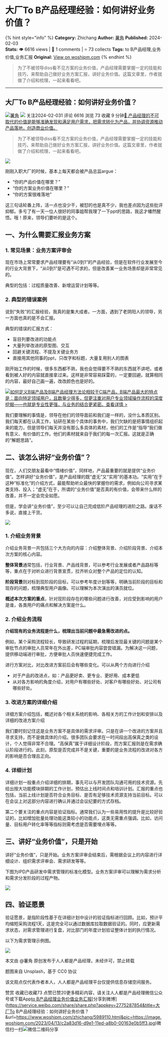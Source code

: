 # 大厂To B产品经理经验：如何讲好业务价值？
{% hint style="info" %}
**Category:** Zhichang
**Author:** [薯角](https://www.woshipm.com/u/1237711)
**Published:** 2024-02-03  
**Stats:** 👁️ 6616 views | 💬 1 comments | ⭐ 73 collects
**Tags:** to B产品经理,业务价值,业务汇报
**Original:** [View on woshipm.com](https://www.woshipm.com/zhichang/5989110.html)
{% endhint %}
> 为了不被领导diss看不见方案的业务价值，产品经理需要掌握一定的技能和技巧，来帮助自己做好业务方案汇报，讲好业务价值。这篇文章里，作者就做了介绍和梳理，一起来看看吧。

---

## 大厂To B产品经理经验：如何讲好业务价值？

[![](https://static.woshipm.com/pmapp_avatar_20231018182332_3330.jpeg?imageView2/1/w/72/h/72/q/100)](https://www.woshipm.com/u/1237711)[薯角](https://www.woshipm.com/u/1237711) ![](https://static.woshipm.com/tag/1101_1@2x.png) 关注2024-02-031 评论 6616 浏览 73 收藏 9 分钟[🔗 产品经理的不可取代的价值是能够准确发现和满足用户需求，把需求转化为产品，并协调资源推动产品落地，创造商业价值。](https://ke.qidianla.com/courses/90pm)

> 为了不被领导diss看不见方案的业务价值，产品经理需要掌握一定的技能和技巧，来帮助自己做好业务方案汇报，讲好业务价值。这篇文章里，作者就做了介绍和梳理，一起来看看吧。

![](https://image.woshipm.com/2023/04/13/c2a83d16-d9e1-11ed-a8b0-00163e0b5ff3.jpg)

刚刚入职大厂的时候，基本上每天都会被产品总监argue：

*   “你的产品价值在哪里？”
*   “你的方案业务价值在哪里？”
*   “你的方案很难落地”

这三句话轮番上阵，活一点也没少干，被怼的也是真不少，我也差点因为这些批评抑郁。多亏了有一天一位人很好的同事姐帮我理了一下ppt的思路，我这才幡然醒悟。哦！原来，领导们要听的是这个。

## 一、为什么需要汇报业务方案

### 1\. 常见场景：业务方案评审会

现在市场上常常要求产品经理要有“从0到1”的产品经验，但是在软件行业发展至今的行业大背景下，“从0到1”是可遇不可求的，但是改善某一业务场景却是非常常见的。

典型的包括：过程质量改善、新增运营计划等等。

### 2\. 典型的错误案例

说到“失败”的汇报经验，我真的是集大成者。一方面，遇到了老阴阳人的领导，另一方面也真的是不会汇报。

典型的错误的汇报方式：

*   盲目列要改进的功能点
*   大量列举改进的原型图、交互
*   回避关键流程、不提及关键业务方
*   直接用其他同事的ppt，只改字和标题，大量复用别人的图表

刚开始工作的时候，很多东西都不熟，我也会觉得要不不熟的东西就不讲吧，或者看到被人好的内容就直接拿过来。这样是非常容易踩雷的，一定要回避。就算相同的内容，最好自己画一遍，改改颜色也是好的。

[![](https://image.woshipm.com/2023/08/02/72b77e4e-30e3-11ee-88e7-00163e0b5ff3.png)如何定义B端产品及B端产品经理方法论相较于C端产品，B端产品最大的特点是：面向特定领域用户，且数量少得多，但更注重对用户专业领域操作流程的深度挖掘——也就是专业性更强，与业务的结合更紧密。查看详情 >](https://ke.qidianla.com/courses/bcpm)

我们要理解的事情是，领导在他们的领导面前和我们是一样的，没什么本质区别。我们每天都在认真工作，钻研在某些个具体的事务中，我们欠缺的是把事情组织起来的能力，但是领导们每天并没有那么多具体的素材，他们的工作是“指导“我们做有意义、有价值的工作。他们的素材就来自于我们的每一次汇报。这就是正确的“解题思路”。

## 二、该怎么讲好“业务价值”？

现在，人们交朋友最看中“情绪价值”，同样地，产品最重要的就是提供“业务价值”。怎样讲好“业务价值”，是产品经理的既“虚无”又“实用”的基本功。“实用”在于这种“标准化”的介绍方式，最能帮助听众最快的掌握你的需求，例如向公司寻求某类支持、投入；“虚无”在于，所谓的“业务价值”是否真的有价值，会带来什么样的改善，并不一定会完全如愿。

但是，学会讲“业务价值”，至少可以让自己完成低阶产品经理的进阶之路。废话不多说，直接上干货。

![](https://image.woshipm.com/2024/02/02/b0f61cc6-c196-11ee-9128-00163e0b5ff3.png)

### 1\. 介绍业务背景

介绍业务背景一共包括三个大方向的内容：介绍整体背景、介绍阶段背景、介绍本次方案的核心内容。

**整体背景**通常包括，行业背景、产品线背景，可以参考行业发展或者产品路标等等，重点在于对听众进行背景宣贯，拉齐听众对整个产品的定位的认知。

**阶段背景**则对标到现阶段的目标，可以参考年度计划等等，明确当前阶段的目标和现存的问题，梳理典型用户画像。可以理解为本次演出的演员就位。

**概述本次方案的重点**，针对现阶段存在的哪些问题进行改善，对应受到影响的用户是谁，各类用户的痛点和解决方案是什么。

### 2\. 介绍业务流程

**介绍现有的业务流程是什么，梳理出当前问题中最急需改进的点。**

例如，某个采购流程较长，导致研发过程的延期，梳理后发现最关键的问题是某个审批节点的审批人员常年在外出差，PC端审批内容尝尝错漏。为解决这一问题，提供移动端进行审批，方便审批人员快速便捷完成工作。

进行方案对比，对比改进方案前后会有哪些变化。可以从两个方向进行介绍

*   对于产品的改进点，如：产品更好卖、更专业、更好用、成本更低
*   从对各方影响的角度介绍，对用户有哪些好处、对客户有哪些好处、对公司有哪些好处。

### 3\. 改进方案的详细介绍

详细方案介绍包括，概述对各个相关系统的影响、各相关方的工作计划和安排以及详细的改进方案介绍

我们要时刻记住这是业务方案不是具体的需求评审。只是在讲一个改进的方案并且寻求支持，而不是做具体的介绍。很多团队会要求在一时间段出高保真之类的设计，个人觉得非常不合理。“高保真”属于详细设计阶段，而方案汇报则是在需求确认阶段进行的。此刻，原型是否完成并不是关键，重要的是业务流程的改进对各方的影响是否合理且正向。

### 4\. 详细计划

详细计划一般重点介绍详细的排期，事先可以与开发团队沟通可用的技术资源。先给出按大功能模块排期的工作计划，预估出上线时间点和培训计划。汇报的重点也包括，当前上线计划是否符合业务目标、是否有足够技术资源支持当前目标。可以在会议上对这部分内容进行确认并通过会议纪要的方式存档。

第二个要关注的重点内容是验证指标。通常我们认为一些易用性的提升是比较好验证的，比如增加批量处理功能这类较小的功能点，这类无需重点强调。比如，访问量、目标用户转化率等等指标则需考虑是否需要埋点等等。

## 三、讲好“业务价值”，只是开始

讲好“业务价值”，只是开始。业务方案评审会结束后，需根据会议上的内容进行详细设计、组织需求评审会、需求研发等等。

下图为IPD产品研发中需求管理的标准化模型。业务方案评审可以理解为需求分析和需求分发阶段的过程产物。

![](https://image.woshipm.com/2024/02/02/d20afeb8-c196-11ee-8e46-00163e0b5ff3.png)

## 四、验证愿景

验证愿景，是指阶段性基于在详细计划中设计的验证指标进行回顾。比如，预计平均缩短采购流程1天，这是完全可以通过数据库拉取数据验证的。同时，应更新需求状态，对需求管理进行复盘，对比部门的年度计划验证整体计划的执行情况。

以下为需求管理示例图。

![](https://image.woshipm.com/2024/02/02/d7c75842-c196-11ee-8f88-00163e0b5ff3.png)

本文由 @薯角 原创发布于人人都是产品经理，未经许可，禁止转载

题图来自 Unsplash，基于 CC0 协议

该文观点仅代表作者本人，人人都是产品经理平台仅提供信息存储空间服务。

赞赏 收藏已收藏73 点赞已赞20更多精彩内容，请关注人人都是产品经理微信公众号或下载App[to B产品经理](https://www.woshipm.com/tag/to-b%e4%ba%a7%e5%93%81%e7%bb%8f%e7%90%86)[业务价值](https://www.woshipm.com/tag/%e4%b8%9a%e5%8a%a1%e4%bb%b7%e5%80%bc)[业务汇报](https://www.woshipm.com/tag/%e4%b8%9a%e5%8a%a1%e6%b1%87%e6%8a%a5)[分享到微博](https://service.weibo.com/share/share.php?appkey=2775287854&title=大厂To B产品经理经验：如何讲好业务价值？&url=https://www.woshipm.com/zhichang/5989110.html&pic=https://image.woshipm.com/2023/04/13/c2a83d16-d9e1-11ed-a8b0-00163e0b5ff3.jpg)微信扫一扫![微信二维码](https://api.pwmqr.com/qrcode/create/?url=https://www.woshipm.com/zhichang/5989110.html)分享